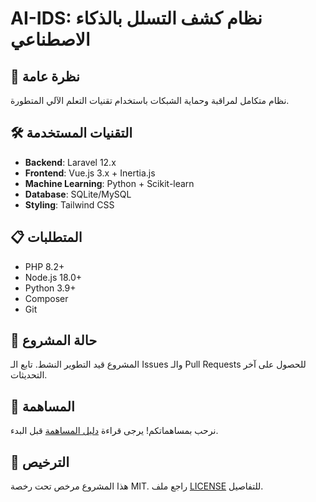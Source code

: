 # AI-IDS: نظام كشف التسلل بالذكاء الاصطناعي

## 🚀 نظرة عامة

نظام متكامل لمراقبة وحماية الشبكات باستخدام تقنيات التعلم الآلي المتطورة.

## 🛠️ التقنيات المستخدمة

- **Backend**: Laravel 12.x
- **Frontend**: Vue.js 3.x + Inertia.js
- **Machine Learning**: Python + Scikit-learn
- **Database**: SQLite/MySQL
- **Styling**: Tailwind CSS

## 📋 المتطلبات

- PHP 8.2+
- Node.js 18.0+
- Python 3.9+
- Composer
- Git

## 🚧 حالة المشروع

المشروع قيد التطوير النشط. تابع الـ Issues والـ Pull Requests للحصول على آخر التحديثات.

## 🤝 المساهمة

نرحب بمساهماتكم! يرجى قراءة [دليل المساهمة](CONTRIBUTING.md) قبل البدء.

## 📄 الترخيص

هذا المشروع مرخص تحت رخصة MIT. راجع ملف [LICENSE](LICENSE) للتفاصيل.
